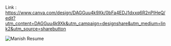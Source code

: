 Link :  https://www.canva.com/design/DAGGuu4k9Xk/0bFa4EDJ1dxxq6R2nPIHeQ/edit?utm_content=DAGGuu4k9Xk&utm_campaign=designshare&utm_medium=link2&utm_source=sharebutton

![Manish Resume](https://github.com/Manish7272/Resume/assets/71213166/36d6769c-d683-4147-8477-c3d456183b5a)

